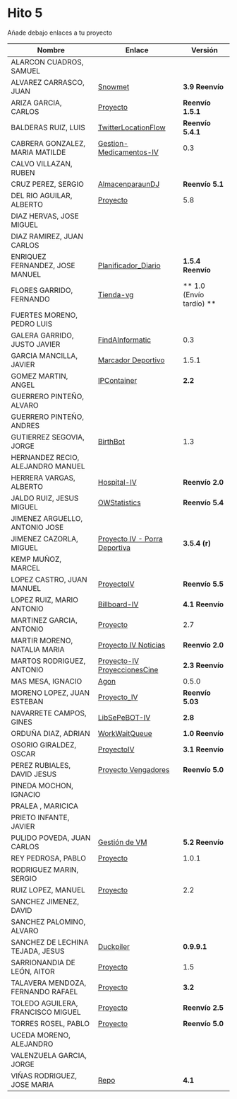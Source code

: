 # Hito 5

Añade debajo enlaces a tu proyecto

| Nombre | Enlace | Versión |
|--------|--------|---------|
| ALARCON CUADROS, SAMUEL| | |
| ALVAREZ CARRASCO, JUAN| [Snowmet](https://github.com/vaderrama/Proyecto-IV) |  **3.9 Reenvío**|
| ARIZA GARCIA, CARLOS|[Proyecto](https://github.com/AGCarlos/IV_1819_Proyecto) | **Reenvío 1.5.1** |
| BALDERAS RUIZ, LUIS| [TwitterLocationFlow](https://github.com/luisbalru/TwitterLocationFlow) | **Reenvío 5.4.1** |
| CABRERA GONZALEZ, MARIA MATILDE|[Gestion-Medicamentos-IV](https://github.com/mati3/Gestion-Medicamentos-IV) | 0.3|
| CALVO VILLAZAN, RUBEN| | |
| CRUZ PEREZ, SERGIO|[AlmacenparaunDJ](https://github.com/SergioCruzPerez/InfraestructuraVirtual.git) | **Reenvío 5.1** |
| DEL RIO AGUILAR, ALBERTO| [Proyecto](https://github.com/berbus/proyectoIV) | 5.8 |
| DIAZ HERVAS, JOSE MIGUEL| | |
| DIAZ RAMIREZ, JUAN CARLOS| | |
| ENRIQUEZ FERNANDEZ, JOSE MANUEL| [Planificador_Diario](https://github.com/jomaenfe/Planificador_diario-IV1819) | **1.5.4 Reenvío** |
| FLORES GARRIDO, FERNANDO| [Tienda-vg](https://github.com/FFGFER/Proyecto-IV) | ** 1.0 (Envío tardío) ** |
| FUERTES MORENO, PEDRO LUIS| | |
| GALERA GARRIDO, JUSTO JAVIER| [FindAInformatic](https://github.com/JotaGalera/FindAInformatic) | 0.3 |
| GARCIA MANCILLA, JAVIER|[Marcador Deportivo](https://github.com/JaviMancilla/MarcadorDeportivo_IV1819) | 1.5.1 |
| GOMEZ MARTIN, ANGEL| [IPContainer](https://github.com/harvestcore/IPContainer) | **2.2** |
| GUERRERO PINTEÑO, ALVARO| | |
| GUERRERO PINTEÑO, ANDRES| | |
| GUTIERREZ SEGOVIA, JORGE| [BirthBot](https://github.com/Saytes/BirthBot) | 1.3 |
| HERNANDEZ RECIO, ALEJANDRO MANUEL| | |
| HERRERA VARGAS, ALBERTO| [Hospital-IV](https://github.com/alberturria/Hospital) | **Reenvío 2.0** |
| JALDO RUIZ, JESUS MIGUEL| [OWStatistics](https://github.com/JmZero/Proyecto-IV) | **Reenvío 5.4** |
| JIMENEZ ARGUELLO, ANTONIO JOSE| | |
| JIMENEZ CAZORLA, MIGUEL| [Proyecto IV - Porra Deportiva](https://github.com/iMiguel10/Proyecto-IV-Porra-Deportiva-)  | **3.5.4 (r)** |
| KEMP MUÑOZ, MARCEL| | |
| LOPEZ CASTRO, JUAN MANUEL|[ProyectoIV](https://github.com/juanmaLC/ProyectoIV)  |**Reenvío 5.5** |
| LOPEZ RUIZ, MARIO ANTONIO| [Billboard-IV](https://github.com/marioanloru/Billboard-IV) | **4.1 Reenvío** |
| MARTINEZ GARCIA, ANTONIO| [Proyecto](https://github.com/antoniomg89/Project-Z) | 2.7 |
| MARTIR MORENO, NATALIA MARIA|[Proyecto IV Noticias](https://github.com/natalia2911/ProyectoIV-BOT)|**Reenvío 2.0**|
| MARTOS RODRIGUEZ, ANTONIO| [Proyecto-IV ProyeccionesCine](https://github.com/toniMR/Proyecto-IV) |**2.3 Reenvío**|
| MAS MESA, IGNACIO | [Agon](https://github.com/cronos2/Agon) | 0.5.0 |
| MORENO LOPEZ, JUAN ESTEBAN|[Proyecto_IV](https://github.com/juaneml/IV_1819_Proyecto) |**Reenvío 5.03**|
| NAVARRETE CAMPOS, GINES|[LibSePeBOT-IV](https://github.com/GinesNC/LibSePeBOT-IV) | **2.8** |
| ORDUÑA DIAZ, ADRIAN| [WorkWaitQueue](https://github.com/adriordi/proyectoIV) | **1.0 Reenvío** |
| OSORIO GIRALDEZ, OSCAR|[ProyectoIV](https://github.com/widowert/ProyectoIV)| **3.1 Reenvío** |
| PEREZ RUBIALES, DAVID JESUS| [Proyecto Vengadores](https://github.com/Davidj231996/Proyecto-Vengadores)| **Reenvío 5.0**|
| PINEDA MOCHON, IGNACIO| | |
| PRALEA , MARICICA| | |
| PRIETO INFANTE, JAVIER| | |
| PULIDO POVEDA, JUAN CARLOS| [Gestión de VM](https://github.com/jcpulido97/ProyectoIV) | **5.2 Reenvío** |
| REY PEDROSA, PABLO| [Proyecto](https://github.com/PFeynman/proyecto-iv) | 1.0.1 |
| RODRIGUEZ MARIN, SERGIO| | |
| RUIZ LOPEZ, MANUEL | [Proyecto](https://github.com/manoliot/tiempo-aemet-bot) | 2.2 |
| SANCHEZ JIMENEZ, DAVID| | |
| SANCHEZ PALOMINO, ALVARO| | |
| SANCHEZ DE LECHINA TEJADA, JESUS| [Duckpiler](https://github.com/jojelupipa/Duckpiler) | **0.9.9.1** |
| SARRIONANDIA DE LEÓN, AITOR|[Proyecto](https://github.com/aitorSDL/proyecto-iv-1819)| 1.5 |
| TALAVERA MENDOZA, FERNANDO RAFAEL| [Proyecto](https://github.com/Thejokeri/IV-18-19-Proyecto) | **3.2** |
| TOLEDO AGUILERA, FRANCISCO MIGUEL| [Proyecto](https://github.com/maikeltoledo/IV-18-19-Proyecto) | **Reenvío 2.5** |
| TORRES ROSEL, PABLO| [Proyecto](https://github.com/pablotr9/SimuladorBolsa-IV1819) | **Reenvío 5.0** |
| UCEDA MORENO, ALEJANDRO| | |
| VALENZUELA GARCIA, JORGE| | |
| VIÑAS RODRIGUEZ, JOSE MARIA | [Repo](https://github.com/joseviro/ProyectoTPV)| **4.1** |
